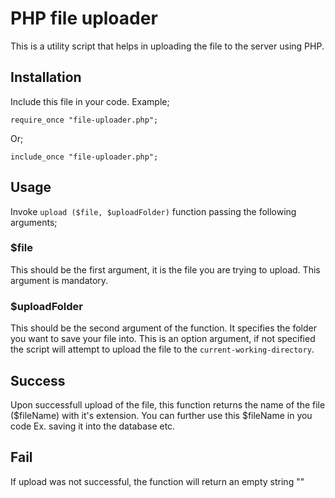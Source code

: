 # PHP file uploader
This is a utility script that helps in uploading the file to the server using PHP.

## Installation
Include this file in your code.
Example;
```
require_once "file-uploader.php";
```
Or;
```
include_once "file-uploader.php";
```

## Usage
Invoke `upload ($file, $uploadFolder)` function passing the following arguments;
### $file
This should be the first argument, it is the file you are trying to upload.
This argument is mandatory.

### $uploadFolder
This should be the second argument of the function.
It specifies the folder you want to save your file into. This is an option argument, if not specified the script will attempt to upload the file to the `current-working-directory`.

## Success
Upon successfull upload of the file, this function returns the name of the file ($fileName) with it's extension. You can further use this $fileName in you code Ex. saving it into the database etc.

## Fail
If upload was not successful, the function will return an empty string ""